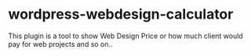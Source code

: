 # wordpress-webdesign-calculator

This plugin is a tool to show Web Design Price or how much client would pay for web projects and so on.. 
